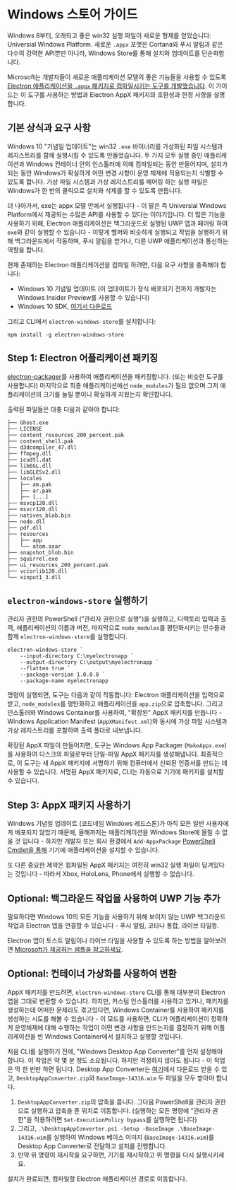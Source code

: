 # Windows 스토어 가이드

Windows 8부터, 오래되고 좋은 win32 실행 파일이 새로운 형제를 얻었습니다: Universial
Windows Platform. 새로운 `.appx` 포맷은 Cortana와 푸시 알림과 같은 다수의 강력한
API뿐만 아니라, Windows Store를 통해 설치와 업데이트를 단순화합니다.

Microsoft는 개발자들이 새로운 애플리케이션 모델의 좋은 기능들을 사용할 수 있도록
[Electron 애플리케이션을 `.appx` 패키지로 컴파일시키는 도구를 개발했습니다][electron-windows-store].
이 가이드는 이 도구를 사용하는 방법과 Electron AppX 패키지의 호환성과 한정 사항을
설명합니다.

## 기본 상식과 요구 사항

Windows 10 "기념일 업데이트"는 win32 `.exe` 바이너리를 가상화된 파일 시스템과
레지스트리를 함께 실행시킬 수 있도록 만들었습니다. 두 가지 모두 실행 중인
애플리케이션과 Windows 컨테이너 안의 인스톨러에 의해 컴파일되는 동안 만들어지며,
설치가 되는 동안 Windows가 확실하게 어떤 변경 사항이 운영 체제에 적용되는지 식별할 수
있도록 합니다. 가상 파일 시스템과 가상 레지스트리를 페어링 하는 실행 파일은 Windows가
한 번의 클릭으로 설치와 삭제를 할 수 있도록 만듭니다.

더 나아가서, exe는 appx 모델 안에서 실행됩니다 - 이 말은 즉 Universial Windows
Platform에서 제공되는 수많은 API를 사용할 수 있다는 이야기입니다. 더 많은 기능을
사용하기 위해, Electron 애플리케이션은 백그라운드로 실행된 UWP 앱과 페어링 하여
`exe`와 같이 실행할 수 있습니다 - 이렇게 헬퍼와 비슷하게 실행되고 작업을 실행하기 위해
백그라운드에서 작동하며, 푸시 알림을 받거나, 다른 UWP 애플리케이션과 통신하는 역할을
합니다.

현재 존재하는 Electron 애플리케이션을 컴파일 하려면, 다음 요구 사항을 충족해야 합니다:


* Windows 10 기념일 업데이트 (이 업데이트가 정식 배포되기 전까지 개발자는 Windows
  Insider Preview를 사용할 수 있습니다)
* Windows 10 SDK, [여기서 다운로드][windows-sdk]

그리고 CLI에서 `electron-windows-store`를 설치합니다:

```
npm install -g electron-windows-store
```

## Step 1: Electron 어플리케이션 패키징

[electron-packager](https://github.com/electron-userland/electron-packager)를
사용하여 애플리케이션을 패키징합니다. (또는 비슷한 도구를 사용합니다) 마지막으로 최종
애플리케이션에선 `node_modules`가 필요 없으며 그저 애플리케이션의 크기를 늘릴 뿐이니
확실하게 지웠는지 확인합니다.

출력된 파일들은 대충 다음과 같아야 합니다:

```
├── Ghost.exe
├── LICENSE
├── content_resources_200_percent.pak
├── content_shell.pak
├── d3dcompiler_47.dll
├── ffmpeg.dll
├── icudtl.dat
├── libEGL.dll
├── libGLESv2.dll
├── locales
│   ├── am.pak
│   ├── ar.pak
│   ├── [...]
├── msvcp120.dll
├── msvcr120.dll
├── natives_blob.bin
├── node.dll
├── pdf.dll
├── resources
│   ├── app
│   └── atom.asar
├── snapshot_blob.bin
├── squirrel.exe
├── ui_resources_200_percent.pak
├── vccorlib120.dll
└── xinput1_3.dll
```

## `electron-windows-store` 실행하기

관리자 권한의 PowerShell ("관리자 권한으로 실행")을 실행하고, 디렉토리 입력과 출력,
애플리케이션의 이름과 버전, 마지막으로 `node_modules`를 평탄화시키는 인수들과 함께
`electron-windows-store`를 실행합니다.

```
electron-windows-store `
    --input-directory C:\myelectronapp `
    --output-directory C:\output\myelectronapp `
    --flatten true `
    --package-version 1.0.0.0 `
    --package-name myelectronapp
```

명령이 실행되면, 도구는 다음과 같이 작동합니다: Electron 애플리케이션을 입력으로 받고,
`node_modules`를 평탄화하고 애플리케이션을 `app.zip`으로 압축합니다. 그리고
인스톨러와 Windows Container를 사용하여, "확장된" AppX 패키지를 만듭니다 -
Windows Application Manifest (`AppXManifest.xml`)와 동시에 가상 파일 시스템과 가상
레지스트리를 포함하여 출력 폴더로 내보냅니다.

확장된 AppX 파일이 만들어지면, 도구는 Windows App Packager (`MakeAppx.exe`)를
사용하여 디스크의 파일로부터 단일-파일 AppX 패키지를 생성해냅니다. 최종적으로, 이
도구는 새 AppX 패키지에 서명하기 위해 컴퓨터에서 신뢰된 인증서를 만드는 데 사용할 수
있습니다. 서명된 AppX 패키지로, CLI는 자동으로 기기에 패키지를 설치할 수 있습니다.

## Step 3: AppX 패키지 사용하기

Windows 기념일 업데이트 (코드네임 Windows 레드스톤)가 아직 모든 일반 사용자에게
배포되지 않았기 때문에, 올해까지는 애플리케이션을 Windows Store에 올릴 수 없을 것
입니다 - 하지만 개발자 또는 회사 환경에서 `Add-AppxPackage`
[PowerShell Cmdlet을 통해][add-appxpackage] 기기에 애플리케이션을 설치할 수 있습니다.

또 다른 중요한 제약은 컴파일된 AppX 패키지는 여전히 win32 실행 파일이 담겨있다는
것입니다 - 따라서 Xbox, HoloLens, Phone에서 실행할 수 없습니다.

## Optional: 백그라운드 작업을 사용하여 UWP 기능 추가

필요하다면 Windows 10의 모든 기능을 사용하기 위해 보이지 않는 UWP 백그라운드 작업과
Electron 앱을 연결할 수 있습니다 - 푸시 알림, 코타나 통합, 라이브 타일등.

Electron 앱이 토스트 알림이나 라이브 타일을 사용할 수 있도록 하는 방법을 알아보려면
[Microsoft가 제공하는 샘플을 참고하세요][background-task].

## Optional: 컨테이너 가상화를 사용하여 변환

AppX 패키지를 만드려면, `electron-windows-store` CLI를 통해 대부분의 Electron 앱을
그대로 변환할 수 있습니다. 하지만, 커스텀 인스톨러를 사용하고 있거나, 패키지를
생성하는데 어떠한 문제라도 겪고있다면, Windows Container를 사용하여 패키지를 생성하는
시도를 해볼 수 있습니다 - 이 모드를 사용하면, CLI가 어플리케이션이 정확하게 운영체제에
대해 수행하는 작업이 어떤 변경 사항을 만드는지를 결정하기 위해 어플리케이션을 빈 Windows
Container에서 설치하고 실행할 것입니다.

처음 CLI를 실행하기 전에, "Windows Desktop App Converter"를 먼저 설정해야 합니다.
이 작업은 약 몇 분 정도 소요됩니다. 하지만 걱정하지 않아도 됩니다 - 이 작업은 딱 한
번만 하면 됩니다. Desktop App Converter는 [여기][app-converter]에서 다운로드 받을
수 있고, `DesktopAppConverter.zip`와 `BaseImage-14316.wim` 두 파일을 모두 받아야
합니다.

1. `DesktopAppConverter.zip`의 압축을 풉니다. 그다음 PowerShell을 관리자 권한으로
  실행하고 압축을 푼 위치로 이동합니다. (실행하는 모든 명령에 "관리자 권한"을
  적용하려면 `Set-ExecutionPolicy bypass`를 실행하면 됩니다)
2. 그리고, `.\DesktopAppConverter.ps1 -Setup -BaseImage .\BaseImage-14316.wim`를
  실행하여 Windows 베이스 이미지 (`BaseImage-14316.wim`)를 Desktop App Converter로
  전달하고 설치를 진행합니다.
3. 만약 위 명령이 재시작을 요구하면, 기기를 재시작하고 위 명령을 다시 실행시키세요.

설치가 완료되면, 컴파일할 Electron 애플리케이션 경로로 이동합니다.

[windows-sdk]: https://developer.microsoft.com/en-us/windows/downloads/windows-10-sdk
[app-converter]: https://www.microsoft.com/en-us/download/details.aspx?id=51691
[add-appxpackage]: https://technet.microsoft.com/en-us/library/hh856048.aspx
[electron-packager]: https://github.com/electron-userland/electron-packager
[electron-windows-store]: https://github.com/catalystcode/electron-windows-store
[background-task]: https://github.com/felixrieseberg/electron-uwp-background
